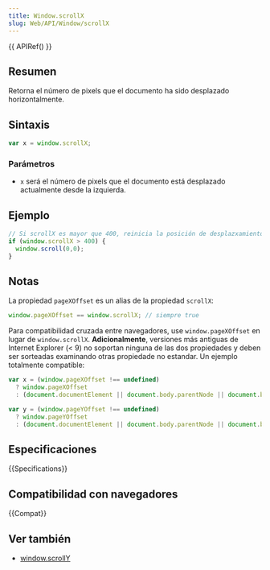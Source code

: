 ```yaml
---
title: Window.scrollX
slug: Web/API/Window/scrollX
---
```


{{ APIRef() }}

## Resumen

Retorna el número de pixels que el documento ha sido desplazado horizontalmente.

## Sintaxis

```js
var x = window.scrollX;
```

### Parámetros

- `x` será el número de pixels que el documento está desplazado actualmente desde la izquierda.

## Ejemplo

```js
// Si scrollX es mayor que 400, reinicia la posición de desplazxamiento al inicio supuerior-izquierdo del documento.
if (window.scrollX > 400) {
  window.scroll(0,0);
}
```

## Notas

La propiedad `pageXOffset` es un alias de la propiedad `scrollX`:

```js
window.pageXOffset == window.scrollX; // siempre true
```

Para compatibilidad cruzada entre navegadores, use `window.pageXOffset` en lugar de `window.scrollX`. **Adicionalmente**, versiones más antiguas de Internet Explorer (< 9) no soportan ninguna de las dos propiedades y deben ser sorteadas examinando otras propiedade no estandar. Un ejemplo totalmente compatible:

```js
var x = (window.pageXOffset !== undefined)
  ? window.pageXOffset
  : (document.documentElement || document.body.parentNode || document.body).scrollLeft;

var y = (window.pageYOffset !== undefined)
  ? window.pageYOffset
  : (document.documentElement || document.body.parentNode || document.body).scrollTop;
```

## Especificaciones

{{Specifications}}

## Compatibilidad con navegadores

{{Compat}}

## Ver también

- [window.scrollY](/es/docs/DOM/window.scrollY)
